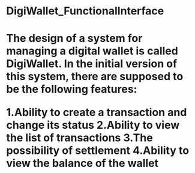 
# DigiWallet_FunctionalInterface
<h1>The design of a system for managing a digital wallet is called DigiWallet. In the initial version of this system, there are supposed to be the following features:


1.Ability to create a transaction and change its status
2.Ability to view the list of transactions
3.The possibility of settlement
4.Ability to view the balance of the wallet</h1>
